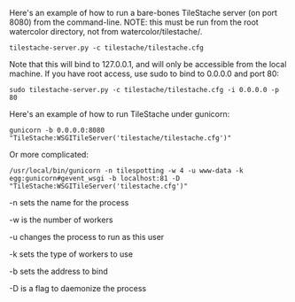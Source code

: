 Here's an example of how to run a bare-bones TileStache server (on port 8080)
from the command-line. NOTE: this must be run from the root watercolor directory, not from watercolor/tilestache/.

	tilestache-server.py -c tilestache/tilestache.cfg

Note that this will bind to 127.0.0.1, and will only be accessible from the local machine. If you have root access, use sudo to bind to 0.0.0.0 and port 80:

	sudo tilestache-server.py -c tilestache/tilestache.cfg -i 0.0.0.0 -p 80

Here's an example of how to run TileStache under gunicorn:

    gunicorn -b 0.0.0.0:8080 "TileStache:WSGITileServer('tilestache/tilestache.cfg')"
    
Or more complicated:

	/usr/local/bin/gunicorn -n tilespotting -w 4 -u www-data -k egg:gunicorn#gevent_wsgi -b localhost:81 -D "TileStache:WSGITileServer('tilestache.cfg')"

-n	sets the name for the process 

-w	is the number of workers

-u	changes the process to run as this user

-k	sets the type of workers to use

-b	sets the address to bind

-D	is a flag to daemonize the process

